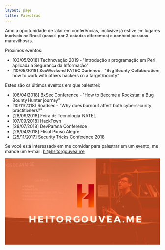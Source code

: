 ```yaml
---
layout: page
title: Palestras
---
```


Amo a oportunidade de falar em conferências, inclusive já estive em lugares incríveis no Brasil (passei por 3 estados diferentes) e conheci pessoas maravilhosas.

Próximos eventos:

- [03/05/2018] Technovação 2019 - "Introdução a programação em Perl aplicada a Segurança da Informação"
- [10/05/2018] SecWeekend FATEC Ourinhos - "Bug Bounty Collaboration: how to work with others hackers on a target/bounty"

Estes são os últimos eventos em que palestrei:

- [06/04/2018] BxSec Conference - "How to Become a Rockstar: a Bug Bounty Hunter journey"
- [10/11/2018] Roadsec - "Why does burnout affect both cybersecurity practitioners?"
- [28/09/2018] Feira de Tecnologia INATEL
- [07/09/2018] HackTown
- [28/07/2018] DevParaná Conference
- [28/04/2018] Flisol Pouso Alegre
- [25/11/2017] Security Tricks Conference 2018

Se você está interessado em me convidar para palestrar em um evento, me mande um e-mail: hi@heitorgouvea.me

![](/images/photos/heitor-gouvea.png)
